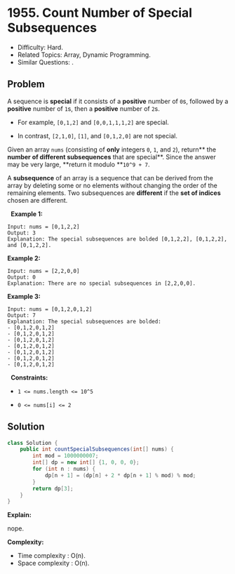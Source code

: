 # 1955. Count Number of Special Subsequences

- Difficulty: Hard.
- Related Topics: Array, Dynamic Programming.
- Similar Questions: .

## Problem

A sequence is **special** if it consists of a **positive** number of ```0```s, followed by a **positive** number of ```1```s, then a **positive** number of ```2```s.


	
- For example, ```[0,1,2]``` and ```[0,0,1,1,1,2]``` are special.
	
- In contrast, ```[2,1,0]```, ```[1]```, and ```[0,1,2,0]``` are not special.


Given an array ```nums``` (consisting of **only** integers ```0```, ```1```, and ```2```), return** the **number of different subsequences** that are special**. Since the answer may be very large, **return it modulo **```10^9 + 7```.

A **subsequence** of an array is a sequence that can be derived from the array by deleting some or no elements without changing the order of the remaining elements. Two subsequences are **different** if the **set of indices** chosen are different.

 
**Example 1:**

```
Input: nums = [0,1,2,2]
Output: 3
Explanation: The special subsequences are bolded [0,1,2,2], [0,1,2,2], and [0,1,2,2].
```

**Example 2:**

```
Input: nums = [2,2,0,0]
Output: 0
Explanation: There are no special subsequences in [2,2,0,0].
```

**Example 3:**

```
Input: nums = [0,1,2,0,1,2]
Output: 7
Explanation: The special subsequences are bolded:
- [0,1,2,0,1,2]
- [0,1,2,0,1,2]
- [0,1,2,0,1,2]
- [0,1,2,0,1,2]
- [0,1,2,0,1,2]
- [0,1,2,0,1,2]
- [0,1,2,0,1,2]
```

 
**Constraints:**


	
- ```1 <= nums.length <= 10^5```
	
- ```0 <= nums[i] <= 2```



## Solution

```java
class Solution {
    public int countSpecialSubsequences(int[] nums) {
        int mod = 1000000007;
        int[] dp = new int[] {1, 0, 0, 0};
        for (int n : nums) {
            dp[n + 1] = (dp[n] + 2 * dp[n + 1] % mod) % mod;
        }
        return dp[3];
    }
}
```

**Explain:**

nope.

**Complexity:**

* Time complexity : O(n).
* Space complexity : O(n).
